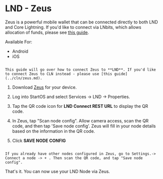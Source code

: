# LND - Zeus

Zeus is a powerful mobile wallet that can be connected directly to both LND and Core Lightning. If you'd like to connect via LNbits, which allows allocation of funds, please see [this guide](../lnbits.md).

Available For:

- Android
- iOS

```admonish note

This guide will go over how to connect Zeus to **LND**. If you'd like to connect Zeus to CLN instead - please use [this guide](../cln/zeus.md).

```

1. Download [Zeus](https://zeusln.app/) for your device.

1. Log into StartOS and select Services -> LND -> Properties.

1. Tap the QR code icon for **LND Connect REST URL** to display the QR code.

1. In Zeus, tap "Scan node config". Allow camera access, scan the QR code, and then tap 'Save node config'. Zeus will fill in your node details based on the information in the QR code.

1. Click **SAVE NODE CONFIG**


```admonish tip

If you already have other nodes configured in Zeus, go to Settings.-> Connect a node -> + . Then scan the QR code, and tap "Save node config".

```

That's it. You can now use your LND Node via Zeus.
